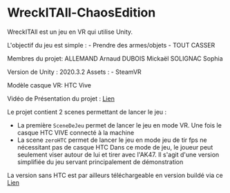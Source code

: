 # WreckITAll-ChaosEdition

WreckITAll est un jeu en VR qui utilise Unity.

L'objectif du jeu est simple :
	- Prendre des armes/objets
	- TOUT CASSER

Membres du projet:
	ALLEMAND Arnaud
	DUBOIS Mickaël
	SOLIGNAC Sophia

Version de Unity : 2020.3.2
Assets :
	- SteamVR

Modèle casque VR: HTC Vive

Vidéo de Présentation du projet : [Lien](https://drive.google.com/file/d/1WAPED7_LIjre0lfN1818DB6Mqqi68Xi8/view?usp=sharing)

Le projet contient 2 scenes permettant de lancer le jeu :
- La première `SceneDeJeu` permet de lancer le jeu en mode VR. Une fois le casque HTC VIVE connecté à la machine
- La scene `zeroHTC` permet de lancer le jeu en mode jeu de tir fps ne nécessitant pas de casque HTC
Dans ce mode de jeu, le joueur peut seulement viser autour de lui et tirer avec l'AK47. Il s'agit d'une version simplifiée du jeu servant principalement de démonstration

La version sans HTC est par ailleurs téléchargeable en version buildé via ce [Lien](https://ucafr-my.sharepoint.com/:u:/g/personal/arnaud_allemand_etu_uca_fr/EUGRfu4Yb31ChLE_FWKldpcBM8QXpDgoBhsiV4e93-5jLQ?e=UBvrmJ)
